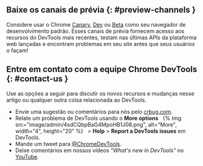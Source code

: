 ## Baixe os canais de prévia {: #preview-channels }

Considere usar o Chrome [Canary](https://www.google.com/chrome/canary/), [Dev](https://www.google.com/chrome/dev/) ou [Beta](https://www.google.com/chrome/beta/) como seu navegador de desenvolvimento padrão. Esses canais de prévia fornecem acesso aos recursos do DevTools mais recentes, testam nas últimas APIs da plataforma web lançadas e encontram problemas em seu site antes que seus usuários o façam!

## Entre em contato com a equipe Chrome DevTools {: #contact-us }

Use as opções a seguir para discutir os novos recursos e mudanças nesse artigo ou qualquer outra coisa relacionada ao DevTools.

- Envie uma sugestão ou comentários para nós pelo [crbug.com](https://crbug.com).
- Relate um problema de DevTools usando o **More options** &nbsp; {% Img src="image/admin/4sdCQbpBaG4MpoHB1J08.png", alt="More", width="4", height="20" %} &nbsp; > **Help** > **Report a DevTools issues** em DevTools.
- Mande um tweet para <a href="https://twitter.com/intent/tweet?text=@ChromeDevTools" target="_blank">@ChromeDevTools</a>.
- Deixe comentários em nossos vídeos *"What's new in DevTools"* no [YouTube](https://goo.gle/devtools-youtube).
